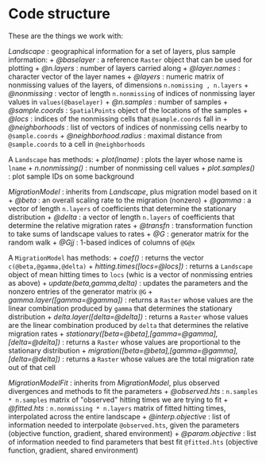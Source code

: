 Code structure
==============

These are the things we work with:

*Landscape* : geographical information for a set of layers, plus sample information:
    + *@baselayer* : a reference `Raster` object that can be used for plotting
    + *@n.layers* : number of layers carried along
    + *@layer.names* : character vector of the layer names
    + *@layers* : numeric matrix of nonmissing values of the layers, of dimensions `n.nomissing , n.layers`
    + *@nonmissing* : vector of length `n.nonmissing` of indices of nonmissing layer values in `values(@baselayer)`
    + *@n.samples* : number of samples
    + *@sample.coords* : `SpatialPoints` object of the locations of the samples
    + *@locs* : indices of the nonmissing cells that `@sample.coords` fall in
    + *@neighborhoods* : list of vectors of indices of nonmissing cells nearby to `@sample.coords`
    + *@neighborhood.radius* : maximal distance from `@sample.coords` to a cell in `@neighborhoods`

A `Landscape` has methods:
    + *plot(lname)* : plots the layer whose name is `lname`
    + *n.nonmissing()* : number of nonmissing cell values
    + *plot.samples()* : plot sample IDs on some background

*MigrationModel* : inherits from *Landscape*, plus migration model based on it
    + *@beta* : an overall scaling rate to the migration (nonzero)
    + *@gamma* : a vector of length `n.layers` of coefficients that determine the stationary distribution
    + *@delta* : a vector of length `n.layers` of coefficients that determine the relative migration rates
    + *@transfn* : transformation function to take sums of landscape values to rates
    + *@G* : generator matrix for the random walk
    + *@Gjj* : 1-based indices of columns of `@G@x`

A `MigrationModel` has methods:
    + *coef()* : returns the vector `c(@beta,@gamma,@delta)`
    + *hitting.times([locs=@locs])* : returns a `Landscape` object of mean hitting times to `locs` (whic is a vector of nonmissing entries as above)
    + *update(beta,gamma,delta)* : updates the parameters and the nonzero entries of the generator matrix `@G`
    + *gamma.layer([gamma=@gamma])* : returns a `Raster` whose values are the linear combination produced by `gamma` that determines the stationary distribution
    + *delta.layer([delta=@delta])* : returns a `Raster` whose values are the linear combination produced by `delta` that determines the relative migration rates
    + *stationary([beta=@beta],[gamma=@gamma],[delta=@delta])* : returns a `Raster` whose values are proportional to the stationary distribution
    + *migration([beta=@beta],[gamma=@gamma],[delta=@delta])* : returns a `Raster` whose values are the total migration rate out of that cell

*MigrationModelFit* : inherits from *MigrationModel*, plus observed divergences and methods to fit the parameters
    + *@observed.hts* : `n.samples * n.samples` matrix of "observed" hitting times we are trying to fit
    + *@fitted.hts* : `n.nonmissing * n.layers` matrix of fitted hitting times, interpolated across the entire landscape
    + *@interp.objective* : list of information needed to interpolate `@observed.hts`, given the parameters (objective function, gradient, shared environment)
    + *@param.objective* : list of information needed to find parameters that best fit `@fitted.hts` (objective function, gradient, shared environment)
